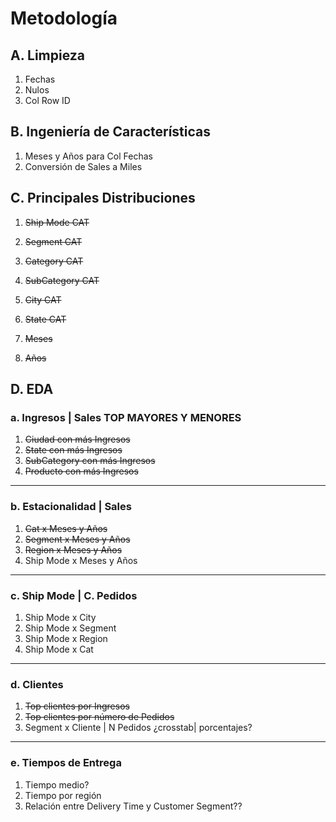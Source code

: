 # Metodología
## A. Limpieza
1. Fechas
2. Nulos
3. Col Row ID

## B. Ingeniería de Características

1. Meses y Años para Col Fechas
2. Conversión de Sales a Miles

## C. Principales Distribuciones
1. ~~Ship Mode  CAT~~
2. ~~Segment  CAT~~
3. ~~Category  CAT~~
4. ~~SubCategory  CAT~~

5. ~~City  CAT~~
6. ~~State  CAT~~
7. ~~Meses~~
8. ~~Años~~

## D. EDA
### a. Ingresos | Sales TOP MAYORES Y MENORES
  1. ~~Ciudad con más Ingresos~~
  2. ~~State con más Ingresos~~
  3. ~~SubCategory con más Ingresos~~
  4. ~~Producto con más Ingresos~~
---
### b. Estacionalidad | Sales
  1. ~~Cat x Meses y Años~~
  2. ~~Segment x Meses y Años~~
  3. ~~Region x Meses y Años~~
  4. Ship Mode x Meses y Años
---
### c. Ship Mode | C. Pedidos
  1. Ship Mode x City
  2. Ship Mode x Segment
  3. Ship Mode x Region
  4. Ship Mode x Cat
---
### d. Clientes
  1. ~~Top clientes por Ingresos~~
  2. ~~Top clientes por número de Pedidos~~
  3. Segment x Cliente | N Pedidos ¿crosstab| porcentajes?
---
### e. Tiempos de Entrega
  1. Tiempo medio?
  2. Tiempo por región
  3. Relación entre Delivery Time y Customer Segment??